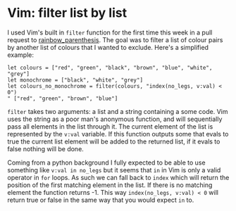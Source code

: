 Vim: filter list by list
========================

I used Vim's built in `filter` function for the first time this week in a pull
request to
[rainbow_parenthesis](https://github.com/kien/rainbow_parentheses.vim/pull/13).
The goal was to filter a list of colour pairs by another list of colours that I
wanted to exclude. Here's a simplified example:

```vim
let colours = ["red", "green", "black", "brown", "blue", "white", "grey"]
let monochrome = ["black", "white", "grey"]
let colours_no_monochrome = filter(colours, "index(no_legs, v:val) < 0")
" ["red", "green", "brown", "blue"]
``` 

`filter` takes two arguments: a list and a string containing a some code. Vim
uses the string as a poor man's anonymous function, and will sequentially pass
all elements in the list through it. The current element of the list is
represented by the `v:val` variable. If this function outputs some that evals to
true the current list element will be added to the returned list, if it evals to
false nothing will be done.

Coming from a python background I fully expected to be able to use something
like `v:val in no_legs` but it seems that `in` in Vim is only a valid operator
in `for` loops. As such we can fall back to `index` which will return the
position of the first matching element in the list. If there is no matching
element the function returns -1. This way `index(no_legs, v:val) < 0` will
return true or false in the same way that you would expect `in` to.
